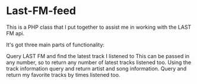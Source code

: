 Last-FM-feed
============

This is a PHP class that I put together to assist me in working with the LAST FM api.

It's got three main parts of functionality:

Query LAST FM and find the latest track I listened to
This can be passed in any number, so to return any number of latest tracks listened too.
Using the track information query and return artist and song information.
Query and return my favorite tracks by times listened too.
